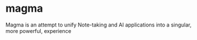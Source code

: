 # magma
Magma is an attempt to unify Note-taking and AI applications into a singular, more powerful, experience
